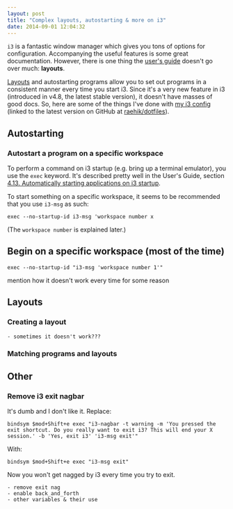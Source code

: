 ```yaml
---
layout: post
title: "Complex layouts, autostarting & more on i3"
date: 2014-09-01 12:04:32
---
```


`i3` is a fantastic window manager which gives you tons of options for
configuration. Accompanying the useful features is some great documentation.
However, there is one thing the [user's guide](http://i3wm.org/docs/userguide.html)
doesn't go over much: **layouts**.

[Layouts](i3wm.org/docs/layout-saving.html) and autostarting programs allow you
to set out programs in a consistent manner every time you start i3. Since it's
a very new feature in i3 (introduced in v4.8, the latest stable version), it
doesn't have masses of good docs. So, here are some of the things I've done
with [my i3 config](https://github.com/raehik/dotfiles/blob/master/home/.i3/config)
(linked to the latest version on GitHub at [raehik/dotfiles](https://github.com/raehik/dotfiles)).


Autostarting
------------

### Autostart a program on a specific workspace

To perform a command on i3 startup (e.g. bring up a terminal emulator), you use
the `exec` keyword. It's described pretty well in the User's Guide, section
[4.13. Automatically starting applications on i3 startup](http://i3wm.org/docs/userguide.html#_automatically_starting_applications_on_i3_startup).

To start something on a specific workspace, it seems to be recommended that you
use `i3-msg` as such:

    exec --no-startup-id i3-msg 'workspace number x

(The `workspace number` is explained later.)



Begin on a specific workspace (most of the time)
------------------------------------------------

    exec --no-startup-id "i3-msg 'workspace number 1'"

mention how it doesn't work every time for some reason


Layouts
-------

### Creating a layout

    - sometimes it doesn't work???


### Matching programs and layouts


Other
-----

### Remove i3 exit nagbar

It's dumb and I don't like it. Replace:

    bindsym $mod+Shift+e exec "i3-nagbar -t warning -m 'You pressed the exit shortcut. Do you really want to exit i3? This will end your X session.' -b 'Yes, exit i3' 'i3-msg exit'"

With:

    bindsym $mod+Shift+e exec "i3-msg exit"

Now you won't get nagged by i3 every time you try to exit.

    - remove exit nag
    - enable back_and_forth
    - other variables & their use
